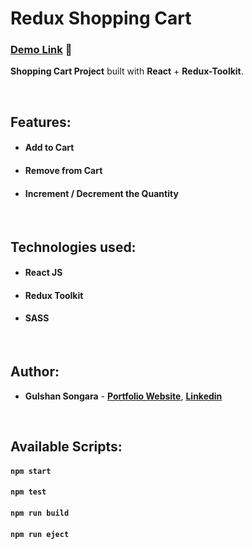 # Redux Shopping Cart

### [Demo Link](https://reduxtoolkit-shop-cart.netlify.app/) 🔗

**Shopping Cart Project** built with **React** + **Redux-Toolkit**.

<br/>

## Features:

- #### Add to Cart
- #### Remove from Cart
- #### Increment / Decrement the Quantity

<br/>

## Technologies used:

- #### **React JS**
- #### **Redux Toolkit**
- #### **SASS**

<br/>

## Author:

- **Gulshan Songara** - **[Portfolio Website](https://gulshansongara.netlify.app)**, **[Linkedin](https://www.linkedin.com/in/gulshan-songara/)**

<br/>

## Available Scripts:

#### `npm start`

#### `npm test`

#### `npm run build`

#### `npm run eject`
